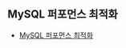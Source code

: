 ## MySQL 퍼포먼스 최적화  
  
* [MySQL 퍼포먼스 최적화](http://www.kyobobook.co.kr/product/detailViewKor.laf?ejkGb=KOR&mallGb=KOR&barcode=9788968486289)    